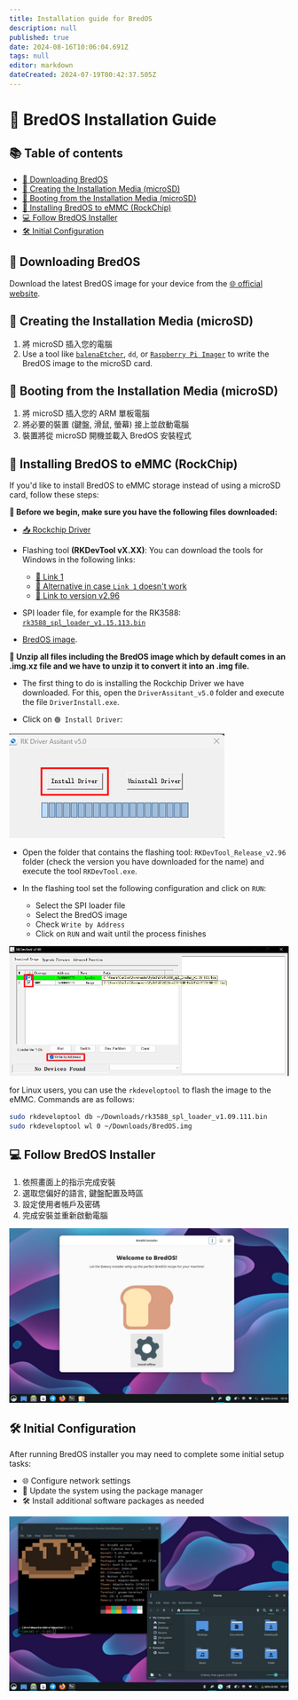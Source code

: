 ```yaml
---
title: Installation guide for BredOS
description: null
published: true
date: 2024-08-16T10:06:04.691Z
tags: null
editor: markdown
dateCreated: 2024-07-19T00:42:37.505Z
---
```


# 🍞 BredOS Installation Guide

## 📚 Table of contents

- [🔽 Downloading BredOS](#downloading-bredos)
- [💽 Creating the Installation Media (microSD)](#creating-the-installation-media-microsd)
- [🚀 Booting from the Installation Media (microSD)](#booting-from-the-installation-media-microsd)
- [💾 Installing BredOS to eMMC (RockChip)](#installing-bredos-to-emmc-rockchip)
- [💻 Follow BredOS Installer](#follow-bredos-installer)
- [🛠️ Initial Configuration](#initial-configuration)

## 🔽 Downloading BredOS

Download the latest BredOS image for your device from the [🌐 official website](https://bredos.org/download.html).

## 💽 Creating the Installation Media (microSD)

1. 將 microSD 插入您的電腦
2. Use a tool like [`balenaEtcher`](https://etcher.balena.io/), `dd`, or [`Raspberry Pi Imager`](https://www.raspberrypi.com/software/) to write the BredOS image to the microSD card.

## 🚀 Booting from the Installation Media (microSD)

1. 將 microSD 插入您的 ARM 單板電腦
2. 將必要的裝置 (鍵盤, 滑鼠, 螢幕) 接上並啟動電腦
3. 裝置將從 microSD 開機並載入 BredOS 安裝程式

## 💾 Installing BredOS to eMMC (RockChip)

If you'd like to install BredOS to eMMC storage instead of using a microSD card, follow these steps:

**📝 Before we begin, make sure you have the following files downloaded:**

- [📥 Rockchip Driver](https://dl.radxa.com/tools/windows/DriverAssitant_v5.0.zip)

- Flashing tool **(RKDevTool vX.XX)**: You can download the tools for Windows in the following links:
    - [🔗 Link 1](https://docs.radxa.com/en/compute-module/cm5/radxa-os/low-level-dev/rkdevtool)
    - [🔗 Alternative in case `Link 1` doesn't work](https://dl.radxa.com/tools/windows/)
    - [🔗 Link to version v2.96](https://dl.radxa.com/tools/windows/RKDevTool_Release_v2.96_zh.zip)

- SPI loader file, for example for the RK3588:  [`rk3588_spl_loader_v1.15.113.bin`](https://dl.radxa.com/rock5/sw/images/loader/rk3588_spl_loader_v1.15.113.bin)

- [BredOS image](#downloading-bredos).

**📂 Unzip all files including the BredOS image which by default comes in an .img.xz file and we have to unzip it to convert it into an .img file.**

- The first thing to do is installing the Rockchip Driver we have downloaded. For this, open the `DriverAssitant_v5.0` folder and execute the file `DriverInstall.exe`.

- Click on `🟢 Install Driver`:

![](https://github.com/LinuxDroidMaster/Fydetab-Duo-DroidMaster-wiki/raw/main/Images/Android/AOSP/install_drivers.png)

- Open the folder that contains the flashing tool:  `RKDevTool_Release_v2.96` folder (check the version you have downloaded for the name) and execute the tool `RKDevTool.exe`.

- In the flashing tool set the following configuration and click on `RUN`:
    - Select the SPI loader file
    - Select the BredOS image
    - Check `Write by Address`
    - Click on `RUN` and wait until the process finishes

![](https://github.com/LinuxDroidMaster/Fydetab-Duo-DroidMaster-wiki/raw/main/Images/Linux/BredOS/flashing_tool_config.png)

for Linux users, you can use the `rkdeveloptool` to flash the image to the eMMC. Commands are as follows:

```bash
sudo rkdeveloptool db ~/Downloads/rk3588_spl_loader_v1.09.111.bin
sudo rkdeveloptool wl 0 ~/Downloads/BredOS.img
```

## 💻 Follow BredOS Installer

1. 依照畫面上的指示完成安裝
2. 選取您偏好的語言, 鍵盤配置及時區
3. 設定使用者帳戶及密碼
4. 完成安裝並重新啟動電腦

![](https://github.com/LinuxDroidMaster/Fydetab-Duo-DroidMaster-wiki/raw/main/Images/Linux/BredOS/bredOS_installer.jpg)

## 🛠️ Initial Configuration

After running BredOS installer you may need to complete some initial setup tasks:

- 🌐 Configure network settings
- 🔄 Update the system using the package manager
- 🛠️ Install additional software packages as needed

![](https://github.com/LinuxDroidMaster/Fydetab-Duo-DroidMaster-wiki/raw/main/Images/Linux/BredOS/preview.jpg)